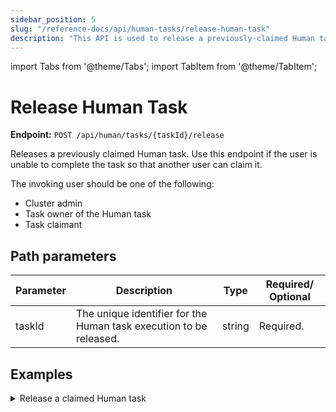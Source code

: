 ```yaml
---
sidebar_position: 5
slug: "/reference-docs/api/human-tasks/release-human-task"
description: "This API is used to release a previously-claimed Human task so that someone else can claim it."
---
```

import Tabs from '@theme/Tabs'; import TabItem from '@theme/TabItem';

# Release Human Task

**Endpoint:** `POST /api/human/tasks/{taskId}/release`

Releases a previously claimed Human task. Use this endpoint if the user is unable to complete the task so that another user can claim it.

The invoking user should be one of the following:
* Cluster admin
* Task owner of the Human task
* Task claimant


## Path parameters

| Parameter  | Description | Type | Required/ Optional |
| ---------- | ----------- | ---- | ----------------- |
| taskId | The unique identifier for the Human task execution to be released. | string | Required. |

## Examples

<details><summary>Release a claimed Human task</summary>

**Request**

``` shell
curl -X 'POST' \
  'https://<YOUR_CLUSTER>/api/human/tasks/869ed0ee-cf07-11ef-a89d-86a819bd92bf/release' \
  -H 'accept: */*' \
  -H 'X-Authorization: <TOKEN>' \
  -d ''
```

**Response**

Returns 200 OK, indicating that the Human task has been released successfully.

</details>